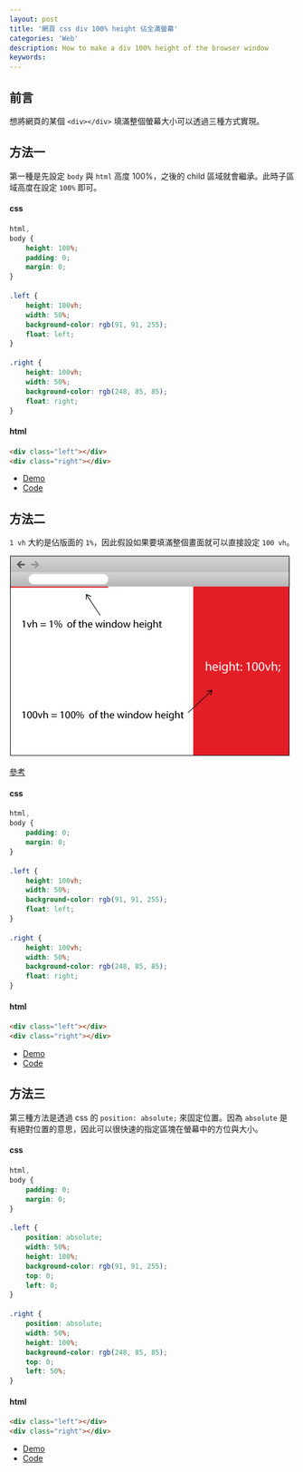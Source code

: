 ```yaml
---
layout: post
title: '網頁 css div 100% height 佔全滿螢幕'
categories: 'Web'
description: How to make a div 100% height of the browser window
keywords: 
---
```


## 前言
想將網頁的某個 `<div></div>` 填滿整個螢幕大小可以透過三種方式實現。

## 方法一
第一種是先設定 `body` 與 `html` 高度 100%，之後的 child 區域就會繼承。此時子區域高度在設定 `100%` 即可。

#### css
```css
html,
body {
    height: 100%;
    padding: 0;
    margin: 0;
}

.left {
    height: 100vh;
    width: 50%;
    background-color: rgb(91, 91, 255);
    float: left;
}

.right {
    height: 100vh;
    width: 50%;
    background-color: rgb(248, 85, 85);
    float: right;
}
```

#### html
```html
<div class="left"></div>
<div class="right"></div>
```

- [Demo](https://1010code.github.io/css-div-full-height/demo1.html)
- [Code](https://github.com/1010code/css-div-full-height/blob/main/demo1.html)

## 方法二
`1 vh` 大約是佔版面的 `1%`，因此假設如果要填滿整個畫面就可以直接設定 `100 vh`。

![](/images/posts/web/2021/img1100405-1.jpeg)

[參考](https://stackoverflow.com/questions/1575141/how-to-make-a-div-100-height-of-the-browser-window)

#### css
```css
html,
body {
    padding: 0;
    margin: 0;
}

.left {
    height: 100vh;
    width: 50%;
    background-color: rgb(91, 91, 255);
    float: left;
}

.right {
    height: 100vh;
    width: 50%;
    background-color: rgb(248, 85, 85);
    float: right;
}
```

#### html
```html
<div class="left"></div>
<div class="right"></div>
```

- [Demo](https://1010code.github.io/css-div-full-height/demo2.html)
- [Code](https://github.com/1010code/css-div-full-height/blob/main/demo2.html)

## 方法三
第三種方法是透過 css 的 `position: absolute;` 來固定位置。因為 `absolute` 是有絕對位置的意思，因此可以很快速的指定區塊在螢幕中的方位與大小。

#### css
```css
html,
body {
    padding: 0;
    margin: 0;
}

.left {
    position: absolute;
    width: 50%;
    height: 100%;
    background-color: rgb(91, 91, 255);
    top: 0;
    left: 0;
}

.right {
    position: absolute;
    width: 50%;
    height: 100%;
    background-color: rgb(248, 85, 85);
    top: 0;
    left: 50%;
}
```

#### html
```html
<div class="left"></div>
<div class="right"></div>
```

- [Demo](https://1010code.github.io/css-div-full-height/demo3.html)
- [Code](https://github.com/1010code/css-div-full-height/blob/main/demo3.html)